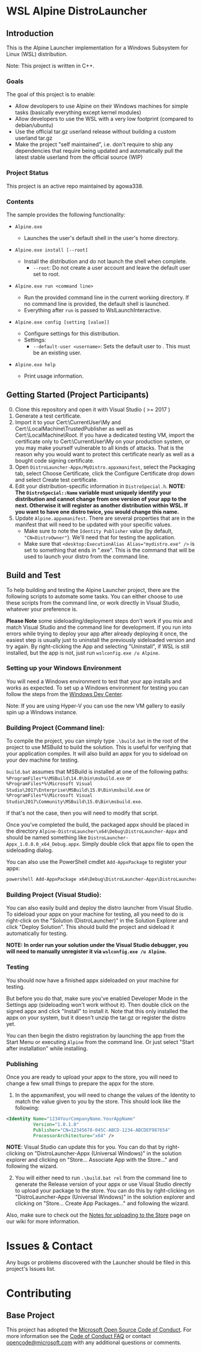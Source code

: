 # WSL Alpine DistroLauncher
## Introduction 
  This is the Alpine Launcher implementation for a Windows Subsystem for Linux (WSL) distribution.
  
  Note: This project is written in C++.

  ### Goals
  The goal of this project is to enable:
  * Allow devolopers to use Alpine on their Windows machines for simple tasks (basically everything except kernel modules)
  * Allow developers to use the WSL with a very low footprint (compared to debian/ubuntu)
  * Use the official tar.gz userland release without building a custom userland tar.gz
  * Make the project "self maintained", i.e. don't require to ship any dependencies that require being updated and automatically pull the latest stable userland from the official source (WIP)

### Project Status
This project is an active repo maintained by agowa338.

### Contents
  The sample provides the following functionality:

  * `Alpine.exe`
    - Launches the user's default shell in the user's home directory.

  * `Alpine.exe install [--root]`
    - Install the distribution and do not launch the shell when complete.
      - `--root`: Do not create a user account and leave the default user set to root.

  * `Alpine.exe run <command line>`
    - Run the provided command line in the current working directory. If no command line is provided, the default shell is launched.
    - Everything after `run` is passed to WslLaunchInteractive.

  * `Alpine.exe config [setting [value]]`
    - Configure settings for this distribution.
    - Settings:
      - `--default-user <username>`: Sets the default user to <username>. This must be an existing user.

  * `Alpine.exe help`
    - Print usage information.

## Getting Started (Project Participants)
  0. Clone this repository and open it with Visual Studio ( >= 2017 )
  1. Generate a test certificate.
  2. Import it to your Cert:\CurrentUser\My and Cert:\LocalMachine\TrustedPublisher as well as Cert:\LocalMachine\Root. If you have a dedicated testing VM, import the certificate only to Cert:\CurrentUser\My on your production system, or you may make yourself vulnerable to all kinds of attacks. That is the reason why you would want to protect this certificate nearly as well as a bought code signing certificate.
  3. Open `DistroLauncher-Appx/MyDistro.appxmanifest`, select the Packaging tab, select Choose Certificate, click the Configure Certificate drop down and select Create test certificate.
  4. Edit your distribution-specific information in `DistroSpecial.h`. **NOTE: The `DistroSpecial::Name` variable must uniquely identify your distribution and cannot change from one version of your app to the next. Otherwise it will register as another distribution within WSL. If you want to have one distro twice, you would change this name.**
  5.  Update `Alpine.appxmanifest`. There are several properties that are in the manifest that will need to be updated with your specific values.
      - Make sure to note the `Identity Publisher` value (by default, `"CN=DistroOwner"`). We'll need that for testing the application.
      - Make sure that `<desktop:ExecutionAlias Alias="mydistro.exe" />` is set to something that ends in ".exe". This is the command that will be used to launch your distro from the command line.

## Build and Test
  To help building and testing the Alpine Launcher project, there are the following scripts to automate some tasks. You can either choose to use these scripts from the command line, or work directly in Visual Studio, whatever your preference is. 

  **Please Note** some sideloading/deployment steps don't work if you mix and match Visual Studio and the command line for development. If you run into errors while trying to deploy your app after already deploying it once, the easiest step is usually just to uninstall the previously sideloaded version and try again. By right-clicking the App and selecting "Uninstall", if WSL is still installed, but the app is not, just run `wslconfig.exe /u Alpine`.

### Setting up your Windows Environment
You will need a Windows environment to test that your app installs and works as expected. To set up a Windows environment for testing you can follow the steps from the [Windows Dev Center](https://developer.microsoft.com/en-us/windows/downloads/virtual-machines).

Note: If you are using Hyper-V you can use the new VM gallery to easily spin up a Windows instance.

### Building Project (Command line):
  To compile the project, you can simply type `.\build.bat` in the root of the project to use MSBuild to build the solution. This is useful for verifying that your application compiles. It will also build an appx for you to sideload on your dev machine for testing.
  
  `build.bat` assumes that MSBuild is installed at one of the following paths:
  `%ProgramFiles*%\MSBuild\14.0\bin\msbuild.exe` or
  `%ProgramFiles*%\Microsoft Visual Studio\2017\Enterprise\MSBuild\15.0\Bin\msbuild.exe` or
  `%ProgramFiles*%\Microsoft Visual Studio\2017\Community\MSBuild\15.0\Bin\msbuild.exe`.

  If that's not the case, then you will need to modify that script. 

  Once you've completed the build, the packaged appx should be placed in the directory `Alpine-DistroLauncher\x64\Debug\DistroLauncher-Appx` and should be named something like `DistroLauncher-Appx_1.0.0.0_x64_Debug.appx`. Simply double click that appx file to open the sideloading dialog. 

  You can also use the PowerShell cmdlet `Add-AppxPackage` to register your appx:
  ``` powershell
  powershell Add-AppxPackage x64\Debug\DistroLauncher-Appx\DistroLauncher-Appx_1.0.0.0_x64_Debug.appx
  ```

### Building Project (Visual Studio):

  You can also easily build and deploy the distro launcher from Visual Studio. To sideload your appx on your machine for testing, all you need to do is right-click on the "Solution (DistroLauncher)" in the Solution Explorer and click "Deploy Solution". This should build the project and sideload it automatically for testing.

  **NOTE: In order run your solution under the Visual Studio debugger, you will need to manually unregister it via `wslconfig.exe /u Alpine`.**

### Testing
  You should now have a finished appx sideloaded on your machine for testing. 

  But before you do that, make sure you've enabled Developer Mode in the Settings app (sideloading won't work without it). Then double click on the signed appx and click "Install" to install it. Note that this only installed the appx on your system, but it doesn't unzip the tar.gz or register the distro yet. 

  You can then begin the distro registration by launching the app from the Start Menu or executing `Alpine` from the command line. Or just select "Start after installation" while installing. 

### Publishing
  Once you are ready to upload your appx to the store, you will need to change a few small things to prepare the appx for the store.  

  1. In the appxmanifest, you will need to change the values of the Identity to match the value given to you by the store. This should look like the following:

  ``` xml
  <Identity Name="1234YourCompanyName.YourAppName"
            Version="1.0.1.0"
            Publisher="CN=12345678-045C-ABCD-1234-ABCDEF987654"
            ProcessorArchitecture="x64" />
  ```

  **NOTE**: Visual Studio can update this for you. You can do that by right-clicking on "DistroLauncher-Appx (Universal Windows)" in the solution explorer and clicking on "Store... Associate App with the Store..." and following the wizard. 

  2. You will either need to run `.\build.bat rel` from the command line to generate the Release version of your appx or use Visual Studio directly to upload your package to the store. You can do this by right-clicking on "DistroLauncher-Appx (Universal Windows)" in the solution explorer and clicking on "Store... Create App Packages..." and following the wizard. 

  Also, make sure to check out the [Notes for uploading to the Store](https://github.com/Microsoft/WSL-DistroLauncher/wiki/Notes-for-uploading-to-the-Store) page on our wiki for more information.

# Issues & Contact
Any bugs or problems discovered with the Launcher should be filed in this project's Issues list. 

# Contributing
## Base Project
This project has adopted the [Microsoft Open Source Code of Conduct](https://opensource.microsoft.com/codeofconduct/). For more information see the [Code of Conduct FAQ](https://opensource.microsoft.com/codeofconduct/faq/) or contact [opencode@microsoft.com](mailto:opencode@microsoft.com) with any additional questions or comments.
